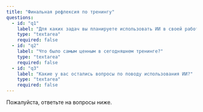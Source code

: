 ```yaml
---
title: "Финальная рефлексия по тренингу"
questions:
  - id: "q1"
    label: "Для каких задач вы планируете использовать ИИ в своей работе?"
    type: "textarea"
    required: false
  - id: "q2"
    label: "Что было самым ценным в сегодняшнем тренинге?"
    type: "textarea"
    required: false
  - id: "q3"
    label: "Какие у вас остались вопросы по поводу использования ИИ?"
    type: "textarea"
    required: false
---
```


Пожалуйста, ответьте на вопросы ниже.
